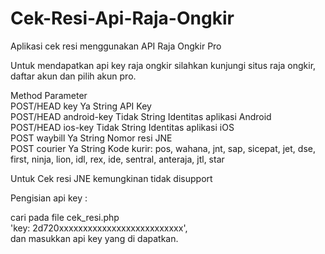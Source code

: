 # Cek-Resi-Api-Raja-Ongkir
Aplikasi cek resi menggunakan API Raja Ongkir Pro


Untuk mendapatkan api key raja ongkir silahkan kunjungi situs raja ongkir, daftar akun dan pilih akun pro.


Method	Parameter	
POST/HEAD	key	Ya	String	API Key<br>
POST/HEAD	android-key	Tidak	String	Identitas aplikasi Android<br>
POST/HEAD	ios-key	Tidak	String	Identitas aplikasi iOS<br>
POST	waybill	Ya	String	Nomor resi JNE<br>
POST	courier	Ya	String	Kode kurir: pos, wahana, jnt, sap, sicepat, jet, dse, first, ninja, lion, idl, rex, ide, sentral, anteraja, jtl, star<br>

Untuk Cek resi JNE kemungkinan tidak disupport<br>

Pengisian api key :<br>

cari pada file cek_resi.php<br>
			'key: 2d720xxxxxxxxxxxxxxxxxxxxxxxxxx',<br>
dan masukkan api key yang di dapatkan.
